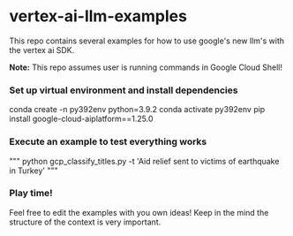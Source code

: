 # vertex-ai-llm-examples
This repo contains several examples for how to use google's new llm's with the vertex ai SDK.

**Note:** This repo assumes user is running commands in Google Cloud Shell!

### Set up virtual environment and install dependencies
  conda create -n py392env python=3.9.2
  conda activate py392env
  pip install google-cloud-aiplatform==1.25.0

### Execute an example to test everything works
"""
python gcp_classify_titles.py -t 'Aid relief sent to victims of earthquake in Turkey'
"""

### Play time!
Feel free to edit the examples with you own ideas! Keep in the mind the structure of the context is very important. 
